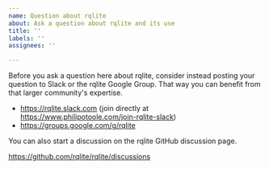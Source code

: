 ```yaml
---
name: Question about rqlite
about: Ask a question about rqlite and its use
title: ''
labels: ''
assignees: ''

---
```


Before you ask a question here about rqlite, consider instead posting your question to Slack or the rqlite Google Group. That way you can benefit from that larger community's expertise.

- https://rqlite.slack.com (join directly at https://www.philipotoole.com/join-rqlite-slack)
- https://groups.google.com/g/rqlite

You can also start a discussion on the rqlite GitHub discussion page.

https://github.com/rqlite/rqlite/discussions
